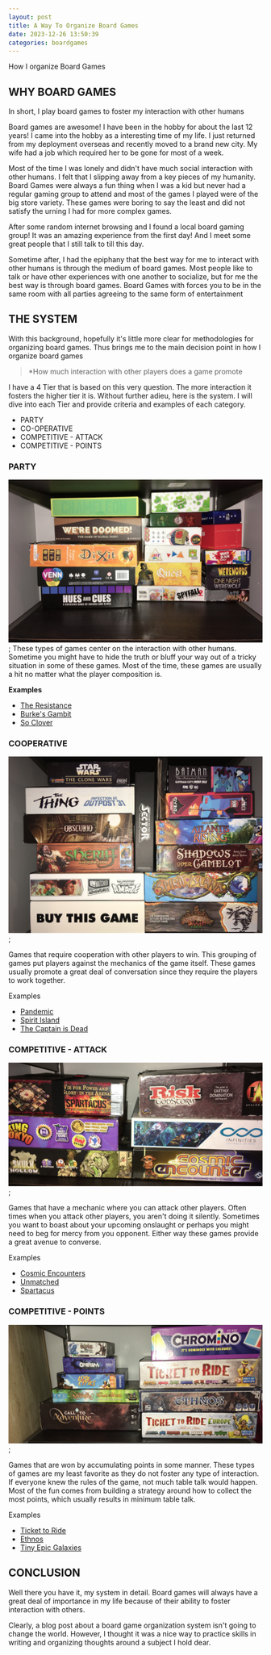```yaml
---
layout: post
title: A Way To Organize Board Games
date: 2023-12-26 13:50:39
categories: boardgames
---
```


How I organize Board Games

## WHY BOARD GAMES

In short, I play board games to foster my interaction with other humans

Board games are awesome!  I have been in the hobby for about the last 12 years!   I came into the hobby as a interesting time of my life.  I just returned from my deployment overseas and recently moved to a brand new city.  My wife had a job which required her to be gone for most of a week.  

Most of the time I was lonely and didn't have much social interaction with other humans.  I felt that I slipping away from a key pieces of my humanity.  Board Games were always a fun thing when I was a kid but never had a regular gaming group to attend and  most of the games I played were of the big store variety.  These games were boring to say the least and did not satisfy  the urning I had for more complex games. 

After some random internet browsing and I found a local board gaming group!  It was an amazing experience from the first day! And I meet some great people that I still talk to till this day.  

Sometime after, I had the  epiphany that the best way for me to interact with other humans is through the medium of board games.  Most people like to talk or have other experiences with one another to socialize, but for me the best way is through board games.  Board Games with forces  you to be in the same room with all parties agreeing  to the same form of entertainment

## THE SYSTEM

With this background, hopefully it's little more clear for methodologies for organizing board games.  Thus brings me to the main decision point in how I organize board games

> *How much interaction with other players does a game promote 

I have a 4 Tier that is based on this very question.  The more interaction it fosters the higher tier it is.  Without further adieu, here is the system.  I will dive into each Tier and provide criteria and 
examples of each category. 

- PARTY
- CO-OPERATIVE
- COMPETITIVE - ATTACK
- COMPETITIVE - POINTS

### PARTY

![Party Games](/assets/BOARDGAMES-PARTY.jpg);
These types of games center on the interaction with other humans.  Sometime you might have to hide the truth or bluff your way out of a tricky situation in some of these games. Most of the time, these games are usually a hit no matter what the player composition is.

**Examples**

- [The Resistance](https://boardgamegeek.com/boardgame/41114/resistance)
- [Burke's Gambit ](https://boardgamegeek.com/boardgame/206754/burkes-gambit)
- [So Clover](https://boardgamegeek.com/boardgame/329839/so-clover)

### COOPERATIVE

![Cooperative Games](/assets/BOARDGAMES-COOPERATIVE.jpg);

Games that require cooperation with other players to win. This grouping of games put players against the mechanics of the game itself.  These games usually promote a great deal of conversation since they require the players to work together.  

Examples

- [Pandemic](https://boardgamegeek.com/boardgame/30549/pandemic)
- [Spirit Island](https://boardgamegeek.com/boardgame/162886/spirit-island)
- [The Captain is Dead](https://boardgamegeek.com/boardgame/271751/captain-dead-dangerous-planet)

### COMPETITIVE - ATTACK

![Competitive - Attack](/assets/BOARDGAMES-COMPETITIVE-ATTACK.jpg);

Games that have a mechanic where you can attack other players.  Often times when you attack other players, you aren't doing it silently. Sometimes you want to boast about your upcoming onslaught or perhaps you might need to beg for mercy from you opponent.  Either way these games provide a great avenue to converse.

Examples 

- [Cosmic Encounters](https://boardgamegeek.com/boardgame/39463/cosmic-encounter)
- [Unmatched](https://boardgamegeek.com/boardgame/295564/unmatched-game-system)
- [Spartacus](https://boardgamegeek.com/boardgame/128671/spartacus-game-blood-and-treachery)

### COMPETITIVE - POINTS

![Competitive - Points](/assets/BOARDGAMES-COMPETITIVE-POINTS.jpg);

Games that are won by accumulating points in some manner.  These types of games are my least favorite as they do not foster any type of interaction.  If everyone knew the rules of the game, not much table talk would happen.  Most of the fun comes from building a strategy around how to collect the most points, which usually results in minimum table talk.

Examples

- [Ticket to Ride](https://boardgamegeek.com/boardgame/9209/ticket-ride)
- [Ethnos](https://boardgamegeek.com/boardgame/206718/ethnos)
- [Tiny Epic Galaxies](https://boardgamegeek.com/boardgame/163967/tiny-epic-galaxies)

## CONCLUSION

Well there you have it, my system in detail.  Board games will always have a great deal of importance in my life because of their ability to foster interaction with others.  

Clearly, a blog post about a board game organization system isn't going to change the world. However, I thought it was a nice way to practice skills in writing and organizing thoughts around a subject I hold dear.  



